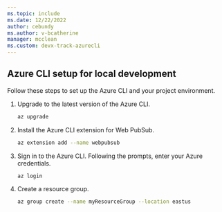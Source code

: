 ```yaml
---
ms.topic: include
ms.date: 12/22/2022
author: cebundy
ms.author: v-bcatherine
manager: mcclean
ms.custom: devx-track-azurecli
---
```


## Azure CLI setup for local development

Follow these steps to set up the Azure CLI and your project environment.

1. Upgrade to the latest version of the Azure CLI.

    ```bash
    az upgrade
    ```

1. Install the Azure CLI extension for Web PubSub. 

    ```bash
    az extension add --name webpubsub
    ```

1. Sign in to the Azure CLI.  Following the prompts, enter your Azure credentials.

    ```bash
    az login
    ```

1. Create a resource group.

    ```bash
    az group create --name myResourceGroup --location eastus
    ```
